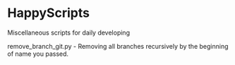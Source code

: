 # HappyScripts
Miscellaneous scripts for daily developing


remove_branch_git.py - Removing all branches recursively by the beginning of name you passed.
